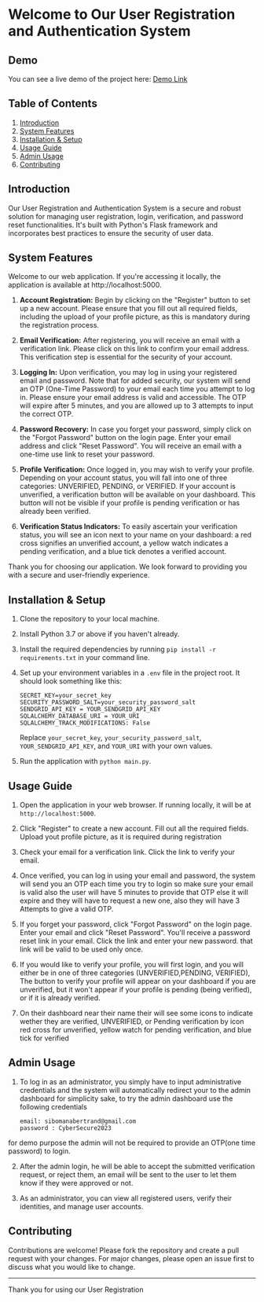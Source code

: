 # Welcome to Our User Registration and Authentication System

## Demo

You can see a live demo of the project here: [Demo Link](https://user-account-mgt.herokuapp.com/)


## Table of Contents
1. [Introduction](#introduction)
2. [System Features](#system-features)
3. [Installation & Setup](#installation--setup)
4. [Usage Guide](#usage-guide)
5. [Admin Usage](#admin-usage)
6. [Contributing](#contributing)

## Introduction

Our User Registration and Authentication System is a secure and robust solution for managing user registration, login, verification, and password reset functionalities. It's built with Python's Flask framework and incorporates best practices to ensure the security of user data.

## System Features

Welcome to our web application. If you're accessing it locally, the application is available at http://localhost:5000.

1. **Account Registration:** Begin by clicking on the "Register" button to set up a new account. Please ensure that you fill out all required fields, including the upload of your profile picture, as this is mandatory during the registration process.

2. **Email Verification:** After registering, you will receive an email with a verification link. Please click on this link to confirm your email address. This verification step is essential for the security of your account.

3. **Logging In:** Upon verification, you may log in using your registered email and password. Note that for added security, our system will send an OTP (One-Time Password) to your email each time you attempt to log in. Please ensure your email address is valid and accessible. The OTP will expire after 5 minutes, and you are allowed up to 3 attempts to input the correct OTP.

4. **Password Recovery:** In case you forget your password, simply click on the "Forgot Password" button on the login page. Enter your email address and click "Reset Password". You will receive an email with a one-time use link to reset your password.

5. **Profile Verification:** Once logged in, you may wish to verify your profile. Depending on your account status, you will fall into one of three categories: UNVERIFIED, PENDING, or VERIFIED. If your account is unverified, a verification button will be available on your dashboard. This button will not be visible if your profile is pending verification or has already been verified.

6. **Verification Status Indicators:** To easily ascertain your verification status, you will see an icon next to your name on your dashboard: a red cross signifies an unverified account, a yellow watch indicates a pending verification, and a blue tick denotes a verified account.

Thank you for choosing our application. We look forward to providing you with a secure and user-friendly experience.

## Installation & Setup

1. Clone the repository to your local machine.

2. Install Python 3.7 or above if you haven't already.

3. Install the required dependencies by running `pip install -r requirements.txt` in your command line.

4. Set up your environment variables in a `.env` file in the project root. It should look something like this:

    ```dotenv
    SECRET_KEY=your_secret_key
    SECURITY_PASSWORD_SALT=your_security_password_salt
    SENDGRID_API_KEY = YOUR_SENDGRID_API_KEY
    SQLALCHEMY_DATABASE_URI = YOUR_URI
    SQLALCHEMY_TRACK_MODIFICATIONS: False
    
    ```

    Replace `your_secret_key`, `your_security_password_salt`, `YOUR_SENDGRID_API_KEY`, and `YOUR_URI` with your own values.

5. Run the application with `python main.py`.

## Usage Guide

1. Open the application in your web browser. If running locally, it will be at `http://localhost:5000`.

2. Click "Register" to create a new account. Fill out all the required fields. Upload yout profile picture, as it is required during registration

3. Check your email for a verification link. Click the link to verify your email.

4. Once verified, you can log in using your email and password, the system will send you an OTP each time you try to login so make sure your email is valid also the user will have 5 minutes to provide that OTP
   else it will expire and they will have to request a new one, also they will have 3 Attempts to give a valid OTP.

5. If you forget your password, click "Forgot Password" on the login page. Enter your email and click "Reset Password". You'll receive a password reset link in your email. Click the link and enter your new password.
   that link will be valid to be used only once.

6. If you would like to verify your profile, you will first login, and you will either be in one of three categories (UNVERIFIED,PENDING, VERIFIED), The button to verify your profile will appear on your dashboard if
you are unverified, but it won't appear if your profile is pending (being verified), or if it is already verified.

7. On their dashboard near their name their will see some icons to indicate wether they are verified, UNVERIFIED, or Pending verification by icon red cross for unverified, yellow watch for pending verification, and blue tick for verified


## Admin Usage

1. To log in as an administrator, you simply have to input administrative credentials and the system will automatically redirect your to the admin dashboard for simplicity sake, to try the admin dashboard 
use the following credentials
    ```
	email: sibomanabertrand@gmail.com
	password : CyberSecure2023
    ```
for demo purpose the admin will not be required to provide an OTP(one time password) to login.


2. After the admin login, he will be able to accept the submitted verification request, or reject them, an email will be sent to the user to let them know if they were approved or not.

3. As an administrator, you can view all registered users, verify their identities, and manage user accounts.

## Contributing

Contributions are welcome! Please fork the repository and create a pull request with your changes. For major changes, please open an issue first to discuss what you would like to change.

---

Thank you for using our User Registration
